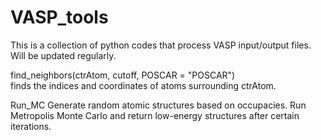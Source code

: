 # VASP_tools
This is a collection of python codes that process VASP input/output files. Will be updated regularly. <br/>

find_neighbors(ctrAtom, cutoff, POSCAR = "POSCAR") <br/>
<emsp/>finds the indices and coordinates of atoms surrounding ctrAtom. <br/>

Run_MC
<emsp/>Generate random atomic structures based on occupacies. Run Metropolis Monte Carlo
<emsp/>and return low-energy structures after certain iterations.
